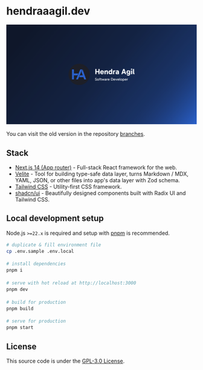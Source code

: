 # hendraaagil.dev

[![Open Graph Image](src/app/opengraph-image.png)](https://hendraaagil.dev)

You can visit the old version in the repository [branches](https://github.com/hendraaagil/website/branches).

## Stack

- [Next.js 14 (App router)](https://nextjs.org/) - Full-stack React framework for the web.
- [Velite](https://velite.js.org/) - Tool for building type-safe data layer, turns Markdown / MDX, YAML, JSON, or other files into app's data layer with Zod schema.
- [Tailwind CSS](https://tailwindcss.com/) - Utility-first CSS framework.
- [shadcn/ui](https://ui.shadcn.com/) - Beautifully designed components built with Radix UI and Tailwind CSS.

## Local development setup

Node.js `>=22.x` is required and setup with [pnpm](https://pnpm.io/) is recommended.

```sh
# duplicate & fill environment file
cp .env.sample .env.local

# install dependencies
pnpm i

# serve with hot reload at http://localhost:3000
pnpm dev

# build for production
pnpm build

# serve for production
pnpm start
```

## License

This source code is under the [GPL-3.0 License](LICENSE).
